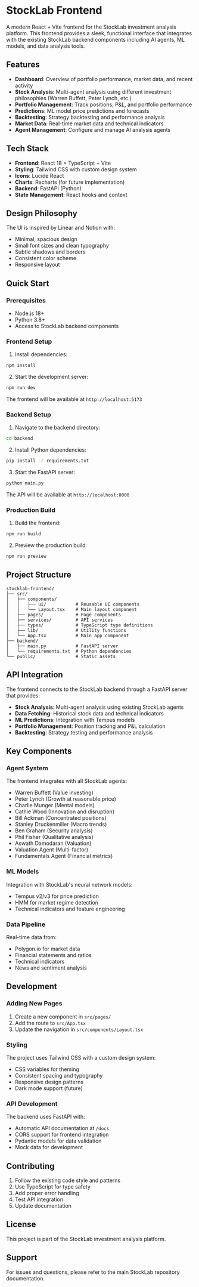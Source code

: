 # StockLab Frontend

A modern React + Vite frontend for the StockLab investment analysis platform. This frontend provides a sleek, functional interface that integrates with the existing StockLab backend components including AI agents, ML models, and data analysis tools.

## Features

- **Dashboard**: Overview of portfolio performance, market data, and recent activity
- **Stock Analysis**: Multi-agent analysis using different investment philosophies (Warren Buffett, Peter Lynch, etc.)
- **Portfolio Management**: Track positions, P&L, and portfolio performance
- **Predictions**: ML model price predictions and forecasts
- **Backtesting**: Strategy backtesting and performance analysis
- **Market Data**: Real-time market data and technical indicators
- **Agent Management**: Configure and manage AI analysis agents

## Tech Stack

- **Frontend**: React 18 + TypeScript + Vite
- **Styling**: Tailwind CSS with custom design system
- **Icons**: Lucide React
- **Charts**: Recharts (for future implementation)
- **Backend**: FastAPI (Python)
- **State Management**: React hooks and context

## Design Philosophy

The UI is inspired by Linear and Notion with:
- Minimal, spacious design
- Small font sizes and clean typography
- Subtle shadows and borders
- Consistent color scheme
- Responsive layout

## Quick Start

### Prerequisites

- Node.js 18+ 
- Python 3.8+
- Access to StockLab backend components

### Frontend Setup

1. Install dependencies:
```bash
npm install
```

2. Start the development server:
```bash
npm run dev
```

The frontend will be available at `http://localhost:5173`

### Backend Setup

1. Navigate to the backend directory:
```bash
cd backend
```

2. Install Python dependencies:
```bash
pip install -r requirements.txt
```

3. Start the FastAPI server:
```bash
python main.py
```

The API will be available at `http://localhost:8000`

### Production Build

1. Build the frontend:
```bash
npm run build
```

2. Preview the production build:
```bash
npm run preview
```

## Project Structure

```
stocklab-frontend/
├── src/
│   ├── components/
│   │   ├── ui/           # Reusable UI components
│   │   └── Layout.tsx    # Main layout component
│   ├── pages/            # Page components
│   ├── services/         # API services
│   ├── types/            # TypeScript type definitions
│   ├── lib/              # Utility functions
│   └── App.tsx           # Main app component
├── backend/
│   ├── main.py           # FastAPI server
│   └── requirements.txt  # Python dependencies
└── public/               # Static assets
```

## API Integration

The frontend connects to the StockLab backend through a FastAPI server that provides:

- **Stock Analysis**: Multi-agent analysis using existing StockLab agents
- **Data Fetching**: Historical stock data and technical indicators
- **ML Predictions**: Integration with Tempus models
- **Portfolio Management**: Position tracking and P&L calculation
- **Backtesting**: Strategy testing and performance analysis

## Key Components

### Agent System
The frontend integrates with all StockLab agents:
- Warren Buffett (Value investing)
- Peter Lynch (Growth at reasonable price)
- Charlie Munger (Mental models)
- Cathie Wood (Innovation and disruption)
- Bill Ackman (Concentrated positions)
- Stanley Druckenmiller (Macro trends)
- Ben Graham (Security analysis)
- Phil Fisher (Qualitative analysis)
- Aswath Damodaran (Valuation)
- Valuation Agent (Multi-factor)
- Fundamentals Agent (Financial metrics)

### ML Models
Integration with StockLab's neural network models:
- Tempus v2/v3 for price prediction
- HMM for market regime detection
- Technical indicators and feature engineering

### Data Pipeline
Real-time data from:
- Polygon.io for market data
- Financial statements and ratios
- Technical indicators
- News and sentiment analysis

## Development

### Adding New Pages

1. Create a new component in `src/pages/`
2. Add the route to `src/App.tsx`
3. Update the navigation in `src/components/Layout.tsx`

### Styling

The project uses Tailwind CSS with a custom design system:
- CSS variables for theming
- Consistent spacing and typography
- Responsive design patterns
- Dark mode support (future)

### API Development

The backend uses FastAPI with:
- Automatic API documentation at `/docs`
- CORS support for frontend integration
- Pydantic models for data validation
- Mock data for development

## Contributing

1. Follow the existing code style and patterns
2. Use TypeScript for type safety
3. Add proper error handling
4. Test API integration
5. Update documentation

## License

This project is part of the StockLab investment analysis platform.

## Support

For issues and questions, please refer to the main StockLab repository documentation.
